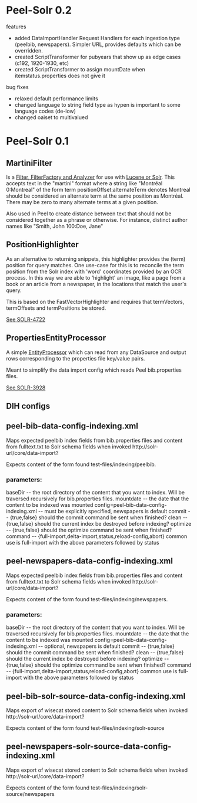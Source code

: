 Peel-Solr 0.2
===============

features
* added DataImportHandler Request Handlers for each ingestion type (peelbib, newspapers).  Simpler URL, 
provides defaults which can be overridden. 
* created ScriptTransformer for pubyears that show up as edge cases (c192, 1920-1930, etc)
* created ScriptTransformer to assign mountDate when itemstatus.properties does not give it

bug fixes
* relaxed default performance limits
* changed language to string field type as hypen is important to some language codes (de-low)
* changed oaiset to multivalued

Peel-Solr 0.1
===============

MartiniFilter
-------------
Is a [Filter, FilterFactory and Analyzer](http://wiki.apache.org/solr/AnalyzersTokenizersTokenFilters) 
for use with [Lucene or Solr](http:lucene.apache.org).  This accepts text in 
the "martini" format where a string like "Montréal 0:Montreal" of the form term 
positionOffset:alternateTerm denotes Montreal should be considered an alternate 
term at the same position as Montréal. There may be zero to many alternate terms 
at a given position. 

Also used in Peel to create distance between text that should
not be considered together as a phrase or otherwise.  For instance, distinct 
author names like "Smith, John 100:Doe, Jane" 

PositionHighlighter
-------------------
As an alternative to returning snippets, this highlighter provides the (term) 
position for query matches. One use-case for this is to reconcile the term position 
from the Solr index with 'word' coordinates provided by an OCR process. In this 
way we are able to 'highlight' an image, like a page from a book or an article 
from a newspaper, in the locations that match the user's query.

This is based on the FastVectorHighlighter and requires that termVectors, termOffsets 
and termPositions be stored.  

[See SOLR-4722](https://issues.apache.org/jira/browse/SOLR-4722)

PropertiesEntityProcessor
-------------------------
A simple [EntityProcessor](http://wiki.apache.org/solr/DataImportHandler#EntityProcessor) 
which can read from any DataSource<Reader> and output rows corresponding to the 
properties file key/value pairs.

Meant to simplify the data import config which reads Peel bib.properties files.

[See SOLR-3928](https://issues.apache.org/jira/browse/SOLR-3928)

DIH configs
-----------
## peel-bib-data-config-indexing.xml

Maps expected peelbib index fields from bib.properties files and content from 
fulltext.txt to Solr schema fields when invoked http://solr-url/core/data-import?

Expects content of the form found test-files/indexing/peelbib.

### parameters:
baseDir -- the root directory of the content that you want to index.  Will be 
  traversed recursively for bib.properties files.
mountdate -- the date that the content to be indexed was mounted
config=peel-bib-data-config-indexing.xml -- must be explicitly specified, 
  newspapers is default
commit -- {true,false} should the commit command be sent when finished?
clean -- {true,false} should the current index be destroyed before indexing?
optimize -- {true,false} should the optimize command be sent when finished?
command -- {full-import,delta-import,status,reload-config,abort} common use 
  is full-import with the above parameters followed by status

## peel-newspapers-data-config-indexing.xml

Maps expected peelbib index fields from bib.properties files and content from 
fulltext.txt to Solr schema fields when invoked http://solr-url/core/data-import?

Expects content of the form found test-files/indexing/newspapers.

### parameters:
baseDir -- the root directory of the content that you want to index.  Will be 
  traversed recursively for bib.properties files.
mountdate -- the date that the content to be indexed was mounted
config=peel-bib-data-config-indexing.xml -- optional,  newspapers is default
commit -- {true,false} should the commit command be sent when finished?
clean -- {true,false} should the current index be destroyed before indexing?
optimize -- {true,false} should the optimize command be sent when finished?
command -- {full-import,delta-import,status,reload-config,abort} common use 
  is full-import with the above parameters followed by status
  
## peel-bib-solr-source-data-config-indexing.xml

Maps export of wisecat stored content to Solr schema fields when invoked 
http://solr-url/core/data-import?

Expects content of the form found test-files/indexing/solr-source

## peel-newspapers-solr-source-data-config-indexing.xml

Maps export of wisecat stored content to Solr schema fields when invoked 
http://solr-url/core/data-import?

Expects content of the form found test-files/indexing/solr-source/newspapers
